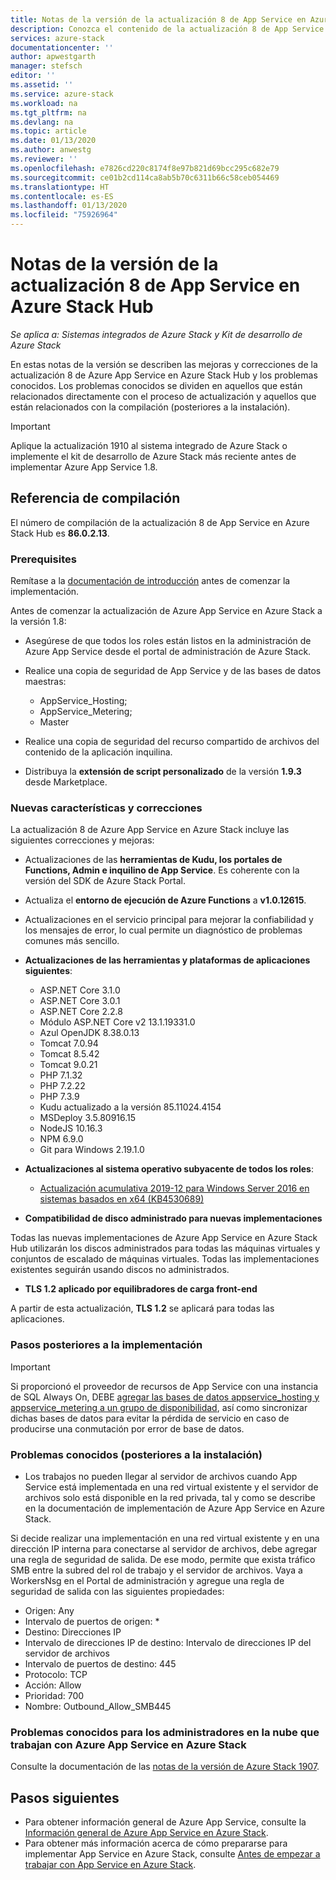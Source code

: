 ```yaml
---
title: Notas de la versión de la actualización 8 de App Service en Azure Stack Hub | Microsoft Docs
description: Conozca el contenido de la actualización 8 de App Service en Azure Stack Hub, los problemas conocidos y la ubicación dónde debe descargarse.
services: azure-stack
documentationcenter: ''
author: apwestgarth
manager: stefsch
editor: ''
ms.assetid: ''
ms.service: azure-stack
ms.workload: na
ms.tgt_pltfrm: na
ms.devlang: na
ms.topic: article
ms.date: 01/13/2020
ms.author: anwestg
ms.reviewer: ''
ms.openlocfilehash: e7826cd220c8174f8e97b821d69bcc295c682e79
ms.sourcegitcommit: ce01b2cd114ca8ab5b70c6311b66c58ceb054469
ms.translationtype: HT
ms.contentlocale: es-ES
ms.lasthandoff: 01/13/2020
ms.locfileid: "75926964"
---
```

# <a name="app-service-on-azure-stack-hub-update-8-release-notes"></a>Notas de la versión de la actualización 8 de App Service en Azure Stack Hub

*Se aplica a: Sistemas integrados de Azure Stack y Kit de desarrollo de Azure Stack*

En estas notas de la versión se describen las mejoras y correcciones de la actualización 8 de Azure App Service en Azure Stack Hub y los problemas conocidos. Los problemas conocidos se dividen en aquellos que están relacionados directamente con el proceso de actualización y aquellos que están relacionados con la compilación (posteriores a la instalación).

> [!IMPORTANT]
> Aplique la actualización 1910 al sistema integrado de Azure Stack o implemente el kit de desarrollo de Azure Stack más reciente antes de implementar Azure App Service 1.8.


## <a name="build-reference"></a>Referencia de compilación

El número de compilación de la actualización 8 de App Service en Azure Stack Hub es **86.0.2.13**.

### <a name="prerequisites"></a>Prerequisites

Remítase a la [documentación de introducción](azure-stack-app-service-before-you-get-started.md) antes de comenzar la implementación.

Antes de comenzar la actualización de Azure App Service en Azure Stack a la versión 1.8:

- Asegúrese de que todos los roles están listos en la administración de Azure App Service desde el portal de administración de Azure Stack.

- Realice una copia de seguridad de App Service y de las bases de datos maestras:
  - AppService_Hosting;
  - AppService_Metering;
  - Master

- Realice una copia de seguridad del recurso compartido de archivos del contenido de la aplicación inquilina.

- Distribuya la **extensión de script personalizado** de la versión **1.9.3** desde Marketplace.

### <a name="new-features-and-fixes"></a>Nuevas características y correcciones

La actualización 8 de Azure App Service en Azure Stack incluye las siguientes correcciones y mejoras:

- Actualizaciones de las **herramientas de Kudu, los portales de Functions, Admin e inquilino de App Service**. Es coherente con la versión del SDK de Azure Stack Portal.

- Actualiza el **entorno de ejecución de Azure Functions** a **v1.0.12615**.

- Actualizaciones en el servicio principal para mejorar la confiabilidad y los mensajes de error, lo cual permite un diagnóstico de problemas comunes más sencillo.

- **Actualizaciones de las herramientas y plataformas de aplicaciones siguientes**:
  - ASP.NET Core 3.1.0
  - ASP.NET Core 3.0.1
  - ASP.NET Core 2.2.8
  - Módulo ASP.NET Core v2 13.1.19331.0
  - Azul OpenJDK 8.38.0.13
  - Tomcat 7.0.94
  - Tomcat 8.5.42
  - Tomcat 9.0.21
  - PHP 7.1.32
  - PHP 7.2.22
  - PHP 7.3.9
  - Kudu actualizado a la versión 85.11024.4154
  - MSDeploy 3.5.80916.15
  - NodeJS 10.16.3
  - NPM 6.9.0
  - Git para Windows 2.19.1.0

- **Actualizaciones al sistema operativo subyacente de todos los roles**:
  - [Actualización acumulativa 2019-12 para Windows Server 2016 en sistemas basados en x64 (KB4530689)](https://support.microsoft.com/help/4530689)

- **Compatibilidad de disco administrado para nuevas implementaciones**

Todas las nuevas implementaciones de Azure App Service en Azure Stack Hub utilizarán los discos administrados para todas las máquinas virtuales y conjuntos de escalado de máquinas virtuales.  Todas las implementaciones existentes seguirán usando discos no administrados.

- **TLS 1.2 aplicado por equilibradores de carga front-end**

A partir de esta actualización, **TLS 1.2** se aplicará para todas las aplicaciones.

### <a name="post-deployment-steps"></a>Pasos posteriores a la implementación

> [!IMPORTANT]
> Si proporcionó el proveedor de recursos de App Service con una instancia de SQL Always On, DEBE [agregar las bases de datos appservice_hosting y appservice_metering a un grupo de disponibilidad](https://docs.microsoft.com/sql/database-engine/availability-groups/windows/availability-group-add-a-database), así como sincronizar dichas bases de datos para evitar la pérdida de servicio en caso de producirse una conmutación por error de base de datos.

### <a name="known-issues-post-installation"></a>Problemas conocidos (posteriores a la instalación)

- Los trabajos no pueden llegar al servidor de archivos cuando App Service está implementada en una red virtual existente y el servidor de archivos solo está disponible en la red privada, tal y como se describe en la documentación de implementación de Azure App Service en Azure Stack.

Si decide realizar una implementación en una red virtual existente y en una dirección IP interna para conectarse al servidor de archivos, debe agregar una regla de seguridad de salida. De ese modo, permite que exista tráfico SMB entre la subred del rol de trabajo y el servidor de archivos. Vaya a WorkersNsg en el Portal de administración y agregue una regla de seguridad de salida con las siguientes propiedades:
 * Origen: Any
 * Intervalo de puertos de origen: *
 * Destino: Direcciones IP
 * Intervalo de direcciones IP de destino: Intervalo de direcciones IP del servidor de archivos
 * Intervalo de puertos de destino: 445
 * Protocolo: TCP
 * Acción: Allow
 * Prioridad: 700
 * Nombre: Outbound_Allow_SMB445

### <a name="known-issues-for-cloud-admins-operating-azure-app-service-on-azure-stack"></a>Problemas conocidos para los administradores en la nube que trabajan con Azure App Service en Azure Stack

Consulte la documentación de las [notas de la versión de Azure Stack 1907](azure-stack-release-notes-1907.md).

## <a name="next-steps"></a>Pasos siguientes

- Para obtener información general de Azure App Service, consulte la [Información general de Azure App Service en Azure Stack](azure-stack-app-service-overview.md).
- Para obtener más información acerca de cómo prepararse para implementar App Service en Azure Stack, consulte [Antes de empezar a trabajar con App Service en Azure Stack](azure-stack-app-service-before-you-get-started.md).
